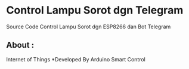# Control Lampu Sorot dgn Telegram #
Source Code Control Lampu Sorot dgn ESP8266 dan Bot Telegram

## About : ##
Internet of Things
*Developed By Arduino Smart Control

